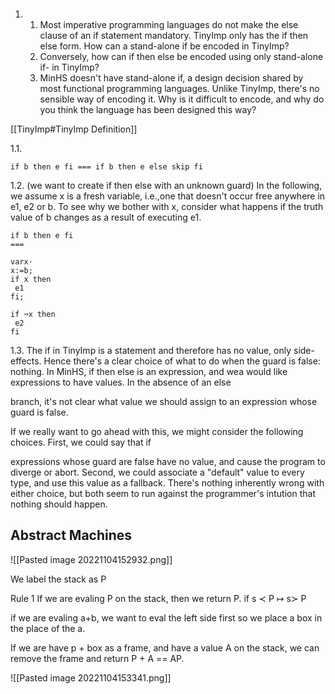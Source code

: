 ```toc
```


1. 
	1. Most imperative programming languages do not make the else clause of an if statement mandatory. TinyImp only has the if then else form. How can a stand-alone if be encoded in TinyImp?
	2. Conversely, how can if then else be encoded using only stand-alone if-   in TinyImp?
	3. MinHS doesn't have stand-alone if, a design decision shared by most functional programming languages. Unlike TinyImp, there's no sensible way of encoding it. Why is it difficult to encode, and why do you think the language has been designed this way?

[[TinyImp#TinyImp Definition]]


1.1.
```
if b then e fi === if b then e else skip fi
```

1.2.
(we want to create if then else with an unknown guard)
In the following, we assume x is a fresh variable, i.e.,one that doesn't occur free anywhere in e1, e2 or b. To see why we bother with x, consider what happens if the truth value of b changes as a result of executing e1.
```
if b then e fi 
===

varx⋅
x:=b;
if x then
 e1
fi;

if ¬x then
 e2 
fi
```


1.3.
The if in TinyImp is a statement and therefore has no value, only side-effects. Hence there's a clear choice of what to do when the guard is false: nothing. In MinHS, if then else is an expression, and wea would like expressions to have values. In the absence of an else

branch, it's not clear what value we should assign to an expression whose guard is false.

If we really want to go ahead with this, we might consider the following choices. First, we could say that if

expressions whose guard are false have no value, and cause the program to diverge or abort. Second, we could associate a "default" value to every type, and use this value as a fallback. There's nothing inherently wrong with either choice, but both seem to run against the programmer's intution that nothing should happen.



## Abstract Machines

![[Pasted image 20221104152932.png]]

We label the stack as P

Rule 1
If we are evaling P on the stack, then we return P.
if s $\prec$ P $\mapsto$ s$\succ$ P

if we are evaling a+b, we want to eval the left side first
so we place a box in the place of the a.

If we are have p + box as a frame, and have a value A on the stack, we can remove the frame and return P + A == AP.



![[Pasted image 20221104153341.png]]